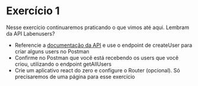# Exercício 1

Nesse exercício continuaremos praticando o que vimos até aqui. Lembram da API Labenusers?<br>

- Referencie a [documentação da API](https://documenter.getpostman.com/view/7549981/SzfCT5G2#51c2b3bb-741d-4cbb-aa0d-0a8271fb0a4c) e use o endpoint de createUser para criar alguns users no Postman
- Confirme no Postman que você está recebendo os users que você criou, utilizando o endpoint getAllUsers
- Crie um aplicativo react do zero e configure o Router (opcional). Só precisaremos de uma página para esse exercício